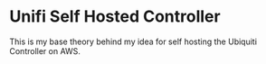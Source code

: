 # Unifi Self Hosted Controller
 This is my base theory behind my idea for self hosting the Ubiquiti Controller on AWS.
